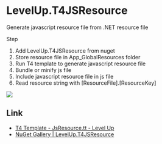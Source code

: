 # LevelUp.T4JSResource
Generate javascript resource file from .NET resource file  

Step  
1. Add LevelUp.T4JSResource from nuget  
2. Store resource file in App_GlobalResources folder  
3. Run T4 template to generate javascript resource file  
4. Bundle or minify js file
5. Include javascript resource file in js file  
6. Read resource string with [ResourceFile].[ResourceKey]  

<img src="http://larrynung.github.io/images/posts/T4JSResource/3.png">

Link
----
* [T4 Template - JsResource.tt - Level Up](http://larrynung.github.io/2016/03/21/t4-template-jsresource-dot-tt/)
* [NuGet Gallery | LevelUp.T4JSResource](https://www.nuget.org/packages/LevelUp.T4JSResource/)
